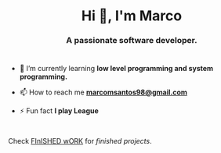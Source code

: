 <h1 align="center">Hi 👋, I'm Marco</h1>
<h3 align="center">A passionate software developer.</h3>

<h1 align="center"></h1>

- 🌱 I’m currently learning **low level programming and system programming.**

- 📫 How to reach me **marcomsantos98@gmail.com**

- ⚡ Fun fact **I play League**


<h1 align="center"></h1>

Check [FInISHED wORK](https://github.com/FInISHED-wORK) for *finished projects*.

